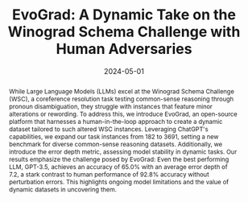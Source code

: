 ---
title: 'EvoGrad: A Dynamic Take on the Winograd Schema Challenge with Human Adversaries'
authors:
- Jing Han Sun
- Ali Emami
date: '2024-05-01'
publishDate: '2024-05-01T00:00:00Z'
publication_types:
- '1'
abstract: 'While Large Language Models (LLMs) excel at the Winograd Schema Challenge (WSC), a coreference resolution task testing common-sense reasoning through pronoun disambiguation, they struggle with instances that feature minor alterations or rewording. To address this, we introduce EvoGrad, an open-source platform that harnesses a human-in-the-loop approach to create a dynamic dataset tailored to such altered WSC instances. Leveraging ChatGPT''s capabilities, we expand our task instances from 182 to 3691, setting a new benchmark for diverse common-sense reasoning datasets. Additionally, we introduce the error depth metric, assessing model stability in dynamic tasks. Our results emphasize the challenge posed by EvoGrad: Even the best performing LLM, GPT-3.5, achieves an accuracy of 65.0% with an average error depth of 7.2, a stark contrast to human performance of 92.8% accuracy without perturbation errors. This highlights ongoing model limitations and the value of dynamic datasets in uncovering them.'
publication: '*LREC-COLING 2024*'
#publication_short: 'LREC-COLING 2024'
links:
- name: ACL Anthology
  url: https://aclanthology.org/2024.lrec-main.592
  name: EvoGrad
  url: https://www.evograd.com/
---